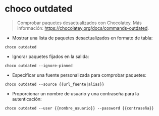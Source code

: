 # choco outdated

> Comprobar paquetes desactualizados con Chocolatey.
> Más información: <https://chocolatey.org/docs/commands-outdated>.

- Mostrar una lista de paquetes desactualizados en formato de tabla:

`choco outdated`

- Ignorar paquetes fijados en la salida:

`choco outdated --ignore-pinned`

- Especificar una fuente personalizada para comprobar paquetes:

`choco outdated --source {{url_fuente|alias}}`

- Proporcionar un nombre de usuario y una contraseña para la autenticación:

`choco outdated --user {{nombre_usuario}} --password {{contraseña}}`
